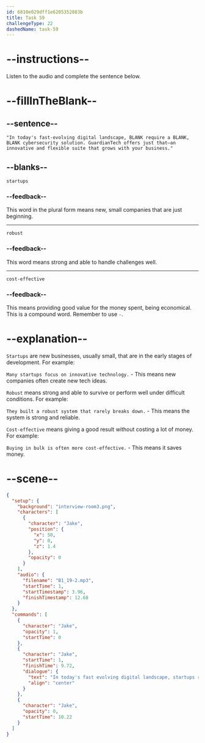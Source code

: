 ```yaml
---
id: 6810e029dff1e6205352883b
title: Task 59
challengeType: 22
dashedName: task-59
---
```


<!-- (Audio) Jake: "In today's fast-evolving digital landscape, startups require a robust, cost-effective cybersecurity solution. GuardianTech offers just that—an innovative and flexible suite that grows with your business." -->

# --instructions--

Listen to the audio and complete the sentence below.

# --fillInTheBlank--

## --sentence--

`"In today's fast-evolving digital landscape, BLANK require a BLANK, BLANK cybersecurity solution. GuardianTech offers just that—an innovative and flexible suite that grows with your business."`

## --blanks--

`startups`

### --feedback--

This word in the plural form means new, small companies that are just beginning.

---

`robust`

### --feedback--

This word means strong and able to handle challenges well.

---

`cost-effective`

### --feedback--

This means providing good value for the money spent, being economical. This is a compound word. Remember to use `-`.

# --explanation--

`Startups` are new businesses, usually small, that are in the early stages of development. For example:

`Many startups focus on innovative technology.` - This means new companies often create new tech ideas.

`Robust` means strong and able to survive or perform well under difficult conditions. For example:

`They built a robust system that rarely breaks down.` - This means the system is strong and reliable.

`Cost-effective` means giving a good result without costing a lot of money. For example:

`Buying in bulk is often more cost-effective.` - This means it saves money.

# --scene--

```json
{
  "setup": {
    "background": "interview-room3.png",
    "characters": [
      {
        "character": "Jake",
        "position": {
          "x": 50,
          "y": 0,
          "z": 1.4
        },
        "opacity": 0
      }
    ],
    "audio": {
      "filename": "B1_19-2.mp3",
      "startTime": 1,
      "startTimestamp": 3.96,
      "finishTimestamp": 12.68
    }
  },
  "commands": [
    {
      "character": "Jake",
      "opacity": 1,
      "startTime": 0
    },
    {
      "character": "Jake",
      "startTime": 1,
      "finishTime": 9.72,
      "dialogue": {
        "text": "In today's fast evolving digital landscape, startups require a robust, cost-effective cybersecurity solution.",
        "align": "center"
      }
    },
    {
      "character": "Jake",
      "opacity": 0,
      "startTime": 10.22
    }
  ]
}
```
